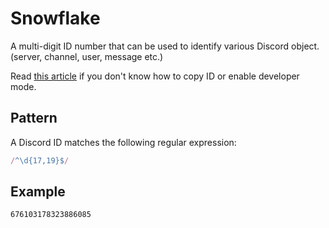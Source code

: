 # Snowflake

A multi-digit ID number that can be used to identify various Discord object. (server, channel, user, message etc.)

Read [this article](https://support.discord.com/hc/en-us/articles/206346498-Where-can-I-find-my-User-Server-Message-ID-) if you don't know how to copy ID or enable developer mode.

## Pattern

A Discord ID matches the following regular expression:

```js
/^\d{17,19}$/
```

## Example

`676103178323886085`
